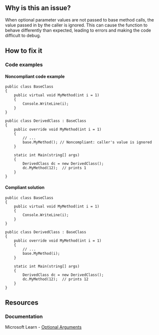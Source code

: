 ## Why is this an issue?
 
When optional parameter values are not passed to base method calls, the value passed in by the caller is ignored. This can cause the function to behave differently than expected, leading to errors and making the code difficult to debug.
 
## How to fix it
 
### Code examples
 
#### Noncompliant code example

    public class BaseClass
    {
        public virtual void MyMethod(int i = 1)
        {
            Console.WriteLine(i);
        }
    }
    
    public class DerivedClass : BaseClass
    {
        public override void MyMethod(int i = 1)
        {
            // ...
            base.MyMethod(); // Noncompliant: caller's value is ignored
        }
    
        static int Main(string[] args)
        {
            DerivedClass dc = new DerivedClass();
            dc.MyMethod(12);  // prints 1
        }
    }

#### Compliant solution

    public class BaseClass
    {
        public virtual void MyMethod(int i = 1)
        {
            Console.WriteLine(i);
        }
    }
    
    public class DerivedClass : BaseClass
    {
        public override void MyMethod(int i = 1)
        {
            // ...
            base.MyMethod(i);
        }
    
        static int Main(string[] args)
        {
            DerivedClass dc = new DerivedClass();
            dc.MyMethod(12);  // prints 12
        }
    }

## Resources
 
### Documentation
 
Microsoft Learn - [Optional
Arguments](https://learn.microsoft.com/en-us/dotnet/csharp/programming-guide/classes-and-structs/named-and-optional-arguments#optional-arguments)